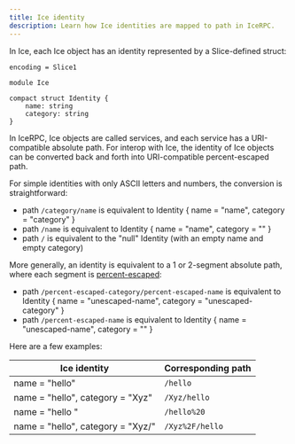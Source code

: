 ```yaml
---
title: Ice identity
description: Learn how Ice identities are mapped to path in IceRPC.
---
```


In Ice, each Ice object has an identity represented by a Slice-defined struct:

```slice
encoding = Slice1

module Ice

compact struct Identity {
    name: string
    category: string
}
```

In IceRPC, Ice objects are called services, and each service has a URI-compatible absolute path. For interop with Ice,
the identity of Ice objects can be converted back and forth into URI-compatible percent-escaped path.

For simple identities with only ASCII letters and numbers, the conversion is straightforward:

- path `/category/name` is equivalent to Identity { name = "name", category = "category" }
- path `/name` is equivalent to Identity { name = "name", category = "" }
- path `/` is equivalent to the "null" Identity (with an empty name and empty category)

More generally, an identity is equivalent to a 1 or 2-segment absolute path, where each segment is
[percent-escaped](https://en.wikipedia.org/wiki/Percent-encoding):

- path `/percent-escaped-category/percent-escaped-name` is equivalent to Identity { name = "unescaped-name",
category = "unescaped-category" }
- path `/percent-escaped-name` is equivalent to Identity { name = "unescaped-name", category = "" }

Here are a few examples:

| Ice identity                      | Corresponding path |
| --------------------------------- | ------------------ |
| name = "hello"                    | `/hello`           |
| name = "hello", category = "Xyz"  | `/Xyz/hello`       |
| name = "hello "                   | `/hello%20`        |
| name = "hello", category = "Xyz/" | `/Xyz%2F/hello`    |
